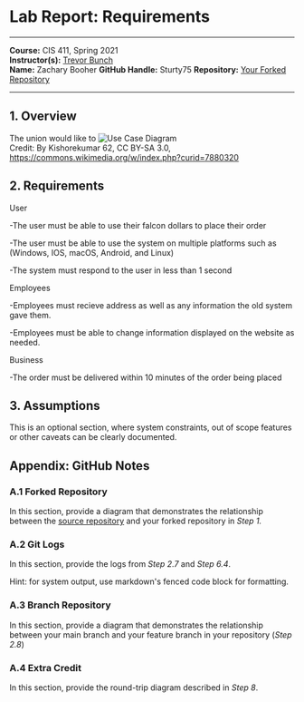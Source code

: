 # Lab Report: Requirements
___
**Course:** CIS 411, Spring 2021  
**Instructor(s):** [Trevor Bunch](https://github.com/trevordbunch)  
**Name:** Zachary Booher 
**GitHub Handle:** Sturty75 
**Repository:** [Your Forked Repository  ](https://github.com/Sturty75/cis411_lab0_req/edit/main/labreports/LAB_Template.md)
___

## 1. Overview
The union would like to 
![Use Case Diagram](/assets/Use_case_restaurant_model.svg)  
Credit: By Kishorekumar 62, CC BY-SA 3.0, https://commons.wikimedia.org/w/index.php?curid=7880320

## 2. Requirements
User

-The user must be able to use their falcon dollars to place their order

-The user must be able to use the system on multiple platforms such as (Windows, IOS, macOS, Android, and Linux)

-The system must respond to the user in less than 1 second

Employees

-Employees must recieve address as well as any information the old system gave them.

-Employees must be able to change information displayed on the website as needed.
  
Business

-The order must be delivered within 10 minutes of the order being placed
  
## 3. Assumptions
This is an optional section, where system constraints, out of scope features or other caveats can be clearly documented.  

## Appendix: GitHub Notes

### A.1 Forked Repository
In this section, provide a diagram that demonstrates the relationship between the [source repository](https://github.com/trevordbunch/cis411_lab0_req) and your forked repository in *Step 1.*  

### A.2 Git Logs
In this section, provide the logs from *Step 2.7* and *Step 6.4*.

Hint: for system output, use markdown's fenced code block for formatting.

### A.3 Branch Repository
In this section, provide a diagram that demonstrates the relationship between your main branch and your feature branch in your repository (*Step 2.8*)

### A.4 Extra Credit
In this section, provide the round-trip diagram described in *Step 8*.
